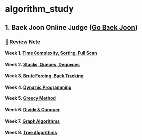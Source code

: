# algorithm_study

## 1. Baek Joon Online Judge ([Go Baek Joon](https://www.acmicpc.net/))
### [:blue_book: Review Note](https://github.com/JoonHyeok-hozy-Kim/algorithm_study/blob/main/BaekJoon/Review/review_note.md)
#### Week 1. [Time Complexity, Sorting, Full Scan](https://github.com/JoonHyeok-hozy-Kim/algorithm_study/blob/main/BaekJoon/Solutions/Week1/contents.md)
#### Week 2. [Stacks, Queues, Dequeues](https://github.com/JoonHyeok-hozy-Kim/algorithm_study/blob/main/BaekJoon/Solutions/Week2/contents.md)
#### Week 3. [Brute Forcing, Back Tracking](https://github.com/JoonHyeok-hozy-Kim/algorithm_study/blob/main/BaekJoon/Solutions/Week3/contents.md)
#### Week 4. [Dynamic Programming](https://github.com/JoonHyeok-hozy-Kim/algorithm_study/blob/main/BaekJoon/Solutions/Week4/contents.md)
#### Week 5. [Greedy Method](https://github.com/JoonHyeok-hozy-Kim/algorithm_study/blob/main/BaekJoon/Solutions/Week5/contents.md)
#### Week 6. [Divide & Conquer](https://github.com/JoonHyeok-hozy-Kim/algorithm_study/blob/main/BaekJoon/Solutions/Week6/contents.md)
#### Week 7. [Graph Algorithms](https://github.com/JoonHyeok-hozy-Kim/algorithm_study/blob/main/BaekJoon/Solutions/Week7/contents.md)
#### Week 8. [Tree Algorithms](https://github.com/JoonHyeok-hozy-Kim/algorithm_study/blob/main/BaekJoon/Solutions/Week8/contents.md)